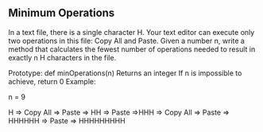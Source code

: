 ## Minimum Operations

In a text file, there is a single character H. Your text editor can execute only two operations in this file: Copy All
and Paste. Given a number n, write a method that calculates the fewest number of operations needed to result in exactly
n H characters in the file.

Prototype: def minOperations(n)
Returns an integer
If n is impossible to achieve, return 0
Example:

n = 9

H => Copy All => Paste => HH => Paste =>HHH => Copy All => Paste => HHHHHH => Paste => HHHHHHHHH